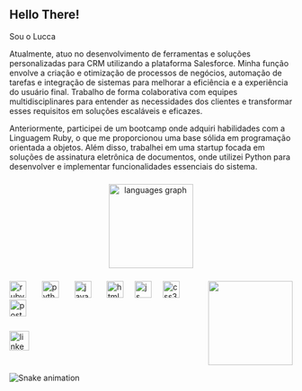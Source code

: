 <h2 align="left">Hello There!</h2>

<p>Sou o Lucca</p>
<p>Atualmente, atuo no desenvolvimento de ferramentas e soluções personalizadas para CRM utilizando a plataforma Salesforce. Minha função envolve a criação e otimização de processos de negócios, automação de tarefas e integração de sistemas para melhorar a eficiência e a experiência do usuário final. Trabalho de forma colaborativa com equipes multidisciplinares para entender as necessidades dos clientes e transformar esses requisitos em soluções escaláveis e eficazes.</p>

<p>Anteriormente, participei de um bootcamp onde adquiri habilidades com a Linguagem Ruby, o que me proporcionou uma base sólida em programação orientada a objetos. Além disso, trabalhei em uma startup focada em soluções de assinatura eletrônica de documentos, onde utilizei Python para desenvolver e implementar funcionalidades essenciais do sistema.</p>

###

<div align="center">

  <img src="https://github-readme-stats.vercel.app/api/top-langs?username=luccadittrich&locale=en&hide_title=false&layout=compact&card_width=320&langs_count=5&theme=dracula&hide_border=false" height="150" alt="languages graph"  />
</div>

###

<img align="right" height="150" src="https://i.pinimg.com/originals/f9/07/7b/f9077b55c6d388fd5b05de0b12e0f787.jpg"  />

###

<div align="left">
  <img src="https://cdn.jsdelivr.net/gh/devicons/devicon/icons/ruby/ruby-original.svg" height="30" alt="ruby logo"  />
  <img width="12" />
  <span>&nbsp;</span>
  <img src="https://cdn.jsdelivr.net/gh/devicons/devicon/icons/python/python-original.svg" height="30" alt="python logo"  />
  <img width="12" />
  <span>&nbsp;</span>
  <img src="https://cdn.jsdelivr.net/gh/devicons/devicon/icons/java/java-original.svg" height="30" alt="java logo"  />
  <img width="12" />
  <span>&nbsp;</span>
  <img src="https://cdn.jsdelivr.net/gh/devicons/devicon/icons/html5/html5-original.svg" height="30" alt="html5 logo"  />
  <img width="12" />
  <img src="https://logodix.com/logo/374736.png" height="30" alt="js logo"  />
  <img width="12" />
  <img src="https://cdn.jsdelivr.net/gh/devicons/devicon/icons/css3/css3-original.svg" height="30" alt="css3 logo"  />
  <img width="12" />
  <span>&nbsp;</span>
  <img src="https://cdn.jsdelivr.net/gh/devicons/devicon/icons/postgresql/postgresql-original.svg" height="30" alt="postgresql logo"  />
  <img width="12" />
</div>

###

<div align="left">
  <a href="https://www.linkedin.com/in/luccadittrich/"><img src="https://img.shields.io/static/v1?message=LinkedIn&logo=linkedin&label=&color=0077B5&logoColor=white&labelColor=&style=for-the-badge" height="35" alt="linkedin logo"  /></a>
</div>

###

<br clear="both">

<img src="https://raw.githubusercontent.com/luccadittrich/luccadittrich/output/snake.svg" alt="Snake animation" />

###
